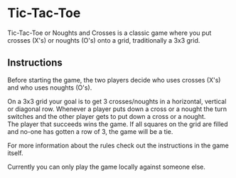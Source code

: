 # Tic-Tac-Toe

Tic-Tac-Toe or Noughts and Crosses is a classic game where you put crosses (X's) or noughts (O's) onto a grid, traditionally a 3x3 grid.

## Instructions

Before starting the game, the two players decide who uses crosses (X's) and who uses noughts (O's).

On a 3x3 grid your goal is to get 3 crosses/noughts in a horizontal, vertical or diagonal row. Whenever a player puts down a cross or a nought the turn switches and the other player gets to put down a cross or a nought.\
The player that succeeds wins the game. If all squares on the grid are filled and no-one has gotten a row of 3, the game will be a tie.

For more information about the rules check out the instructions in the game itself.

Currently you can only play the game locally against someone else.
